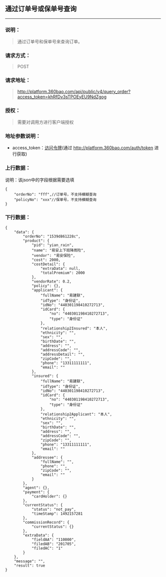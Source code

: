 ## 通过订单号或保单号查询

------------
### 说明：
>  通过订单号和保单号来查询订单。

### 请求方式：
> POST

### 请求地址：
> http://platform.360bao.com/api/public/v4/query_order?access_token=khRfDv3sTPOEyEU9NdZgog

### 授权：
> 需要对调用方进行客户端授权

### 地址参数说明：
> 
* access_token：[访问令牌](https://github.com/360bao/Manual/blob/master/%E5%BC%80%E6%94%BE%E5%B9%B3%E5%8F%B0/%E5%AE%A2%E6%88%B7%E7%AB%AF%E8%AE%A4%E8%AF%81%E5%92%8C%E6%8E%88%E6%9D%83/%E8%8E%B7%E5%8F%96access_token.md)(通过 http://platform.360bao.com/auth/token 进行获取)

### 上行数据：
说明：该json中的字段根据需要选填
```
{
	"orderNo": "fff",//订单号，不支持模糊查询
	"policyNo": "xxx"//保单号，不支持模糊查询
}
```

### 下行数据：
```
{
    "data": {
        "orderNo": "1539d861228c",
        "product": {
            "pid": "yian_rain",
            "name": "易安上下班降雨险",
            "vendor": "易安保险",
            "cost": 2000,
            "costDetail": {
                "extraData": null,
                "totalPremium": 2000
            },
            "vendorRate": 0.2,
            "policy": {},
            "applicant": {
                "fullName": "易建联",
                "idType": "身份证",
                "idNo": "440301198410272713",
                "idCard": {
                    "no": "440301198410272713",
                    "type": "身份证"
                },
                "relationship2Insured": "本人",
                "ethnicity": "",
                "sex": "",
                "birthDate": "",
                "address": "",
                "addressCode": "",
                "addressDetail": "",
                "zipCode": "",
                "phone": "13311111111",
                "email": ""
            },
            "insured": {
                "fullName": "易建联",
                "idType": "身份证",
                "idNo": "440301198410272713",
                "idCard": {
                    "no": "440301198410272713",
                    "type": "身份证"
                },
                "relationship2Applicant": "本人",
                "ethnicity": "",
                "sex": "",
                "birthDate": "",
                "address": "",
                "addressCode": "",
                "zipCode": "",
                "phone": "13311111111",
                "email": ""
            },
            "addressee": {
                "fullName": "",
                "phone": "",
                "zipCode": "",
                "email": ""
            }
        },
        "agent": {},
        "payment": {
            "cardHolder": {}
        },
        "currentStatus": {
            "status": "not_pay",
            "timeStamp": 1492157281
        },
        "commissionRecord": {
            "currentStatus": {}
        },
        "extraData": {
            "fieldAA": "110000",
            "filedAB": "201705",
            "filedAC": "1"
        }
    },
    "message": "",
    "result": true
}
```

